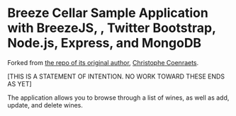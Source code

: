 # Breeze Cellar Sample Application with BreezeJS, <model library TBD>, Twitter Bootstrap, Node.js, Express, and MongoDB #

Forked from [the repo of its original author](https://github.com/ccoenraets/nodecellar), [Christophe Coenraets](http://coenraets.org/blog/).

[THIS IS A STATEMENT OF INTENTION. NO WORK TOWARD THESE ENDS AS YET]


The application allows you to browse through a list of wines, as well as add, update, and delete wines.
